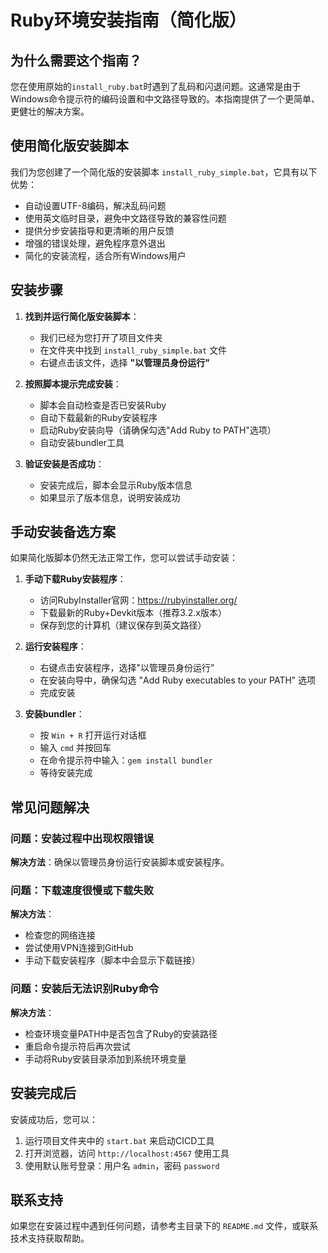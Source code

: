 # Ruby环境安装指南（简化版）

## 为什么需要这个指南？

您在使用原始的`install_ruby.bat`时遇到了乱码和闪退问题。这通常是由于Windows命令提示符的编码设置和中文路径导致的。本指南提供了一个更简单、更健壮的解决方案。

## 使用简化版安装脚本

我们为您创建了一个简化版的安装脚本 `install_ruby_simple.bat`，它具有以下优势：

- 自动设置UTF-8编码，解决乱码问题
- 使用英文临时目录，避免中文路径导致的兼容性问题
- 提供分步安装指导和更清晰的用户反馈
- 增强的错误处理，避免程序意外退出
- 简化的安装流程，适合所有Windows用户

## 安装步骤

1. **找到并运行简化版安装脚本**：
   - 我们已经为您打开了项目文件夹
   - 在文件夹中找到 `install_ruby_simple.bat` 文件
   - 右键点击该文件，选择 **"以管理员身份运行"**

2. **按照脚本提示完成安装**：
   - 脚本会自动检查是否已安装Ruby
   - 自动下载最新的Ruby安装程序
   - 启动Ruby安装向导（请确保勾选"Add Ruby to PATH"选项）
   - 自动安装bundler工具

3. **验证安装是否成功**：
   - 安装完成后，脚本会显示Ruby版本信息
   - 如果显示了版本信息，说明安装成功

## 手动安装备选方案

如果简化版脚本仍然无法正常工作，您可以尝试手动安装：

1. **手动下载Ruby安装程序**：
   - 访问RubyInstaller官网：https://rubyinstaller.org/
   - 下载最新的Ruby+Devkit版本（推荐3.2.x版本）
   - 保存到您的计算机（建议保存到英文路径）

2. **运行安装程序**：
   - 右键点击安装程序，选择"以管理员身份运行"
   - 在安装向导中，确保勾选 "Add Ruby executables to your PATH" 选项
   - 完成安装

3. **安装bundler**：
   - 按 `Win + R` 打开运行对话框
   - 输入 `cmd` 并按回车
   - 在命令提示符中输入：`gem install bundler`
   - 等待安装完成

## 常见问题解决

### 问题：安装过程中出现权限错误
**解决方法**：确保以管理员身份运行安装脚本或安装程序。

### 问题：下载速度很慢或下载失败
**解决方法**：
- 检查您的网络连接
- 尝试使用VPN连接到GitHub
- 手动下载安装程序（脚本中会显示下载链接）

### 问题：安装后无法识别Ruby命令
**解决方法**：
- 检查环境变量PATH中是否包含了Ruby的安装路径
- 重启命令提示符后再次尝试
- 手动将Ruby安装目录添加到系统环境变量

## 安装完成后

安装成功后，您可以：

1. 运行项目文件夹中的 `start.bat` 来启动CICD工具
2. 打开浏览器，访问 `http://localhost:4567` 使用工具
3. 使用默认账号登录：用户名 `admin`，密码 `password`

## 联系支持

如果您在安装过程中遇到任何问题，请参考主目录下的 `README.md` 文件，或联系技术支持获取帮助。